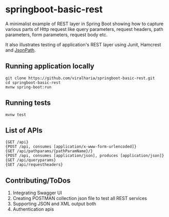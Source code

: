 # springboot-basic-rest		
A minimalist example of REST layer in Spring Boot showing how to capture various parts of Http request like query parameters, 
request headers, path parameters, form parameters, request body etc.
		
It also illustrates testing of application's REST layer using Junit, Hamcrest and [JsonPath](https://github.com/json-path/JsonPath).
		
## Running application locally
```
git clone https://github.com/viralharia/springboot-basic-rest.git
cd springboot-basic-rest
mvnw spring-boot:run
```
		
## Running tests
```
mvnw test
```

## List of APIs
```
{GET /api}
{POST /api, consumes [application/x-www-form-urlencoded]}
{GET /api/pathparams/{pathParamName}/}
{POST /api, consumes [application/json], produces [application/json]}
{GET /api/queryparams}
{GET /api/requestheaders}
```

## Contributing/ToDos
1. Integrating Swagger UI
2. Creating POSTMAN collection json file to test all REST services
3. Supporting JSON and XML output both
4. Authentication apis
